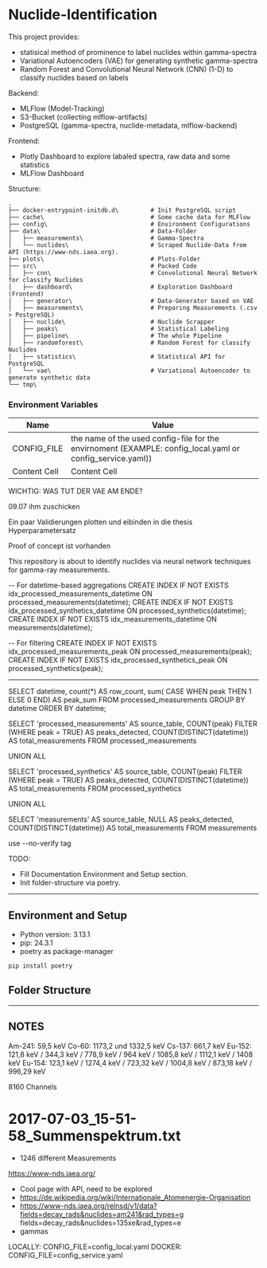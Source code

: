 # Nuclide-Identification

This project provides:

- statisical method of prominence to label nuclides within gamma-spectra
- Variational Autoencoders (VAE) for generating synthetic gamma-spectra
- Random Forest and Convolutional Neural Network (CNN) (1-D) to classify nuclides based on labels

Backend:

- MLFlow (Model-Tracking)
- S3-Bucket (collecting mlflow-artifacts)
- PostgreSQL (gamma-spectra, nuclide-metadata, mlflow-backend)

Frontend:
- Plotly Dashboard to explore labaled spectra, raw data and some statistics
- MLFlow Dashboard

Structure:


```
.
├── docker-entrypoint-initdb.d\         # Init PostgreSQL script
├── cache\                              # Some cache data for MLFlow
├── config\                             # Environment Configurations
├── data\                               # Data-Folder
│   ├── measurements\                   # Gamma-Spectra
│   └── nuclides\                       # Scraped Nuclide-Data from API (https://www-nds.iaea.org).
├── plots\                              # Plots-Folder
├── src\                                # Packed Code
│   ├── cnn\                            # Convolutional Neural Network for classify Nuclides
│   ├── dashboard\                      # Exploration Dashboard (Frontend)
│   ├── generator\                      # Data-Generator based on VAE
│   ├── measurements\                   # Preparing Measurements (.csv > PostgreSQL)
│   ├── nuclide\                        # Nuclide Scrapper
│   ├── peaks\                          # Statistical Labeling
│   ├── pipeline\                       # The whole Pipeline
│   ├── randomforest\                   # Random Forest for classify Nuclides
│   ├── statistics\                     # Statistical API for PostgreSQL
│   └── vae\                            # Variational Autoencoder to generate synthetic data
└── tmp\    
```


### Environment Variables
| Name | Value                                                                                                     |
|---------------|-----------------------------------------------------------------------------------------------------------|
| CONFIG_FILE  | the name of the used config-file for the envirnoment (EXAMPLE: config_local.yaml or config_service.yaml)) |
| Content Cell  | Content Cell                                                                                              |

WICHTIG: WAS TUT DER VAE AM ENDE?

09.07 ihm zuschicken

Ein paar Validierungen plotten und eibinden in die thesis
Hyperparametersatz

Proof of concept ist vorhanden

This repository is about to identify nuclides via neural network techniques for gamma-ray 
measurements. 


-- For datetime-based aggregations
CREATE INDEX IF NOT EXISTS idx_processed_measurements_datetime ON processed_measurements(datetime);
CREATE INDEX IF NOT EXISTS idx_processed_synthetics_datetime ON processed_synthetics(datetime);
CREATE INDEX IF NOT EXISTS idx_measurements_datetime ON measurements(datetime);

-- For filtering
CREATE INDEX IF NOT EXISTS idx_processed_measurements_peak ON processed_measurements(peak);
CREATE INDEX IF NOT EXISTS idx_processed_synthetics_peak ON processed_synthetics(peak);

---

SELECT datetime,
    count(*) AS row_count,
    sum(
        CASE
            WHEN peak THEN 1
            ELSE 0
        END) AS peak_sum
   FROM processed_measurements
  GROUP BY datetime
  ORDER BY datetime;



SELECT 
  'processed_measurements' AS source_table,
  COUNT(peak) FILTER (WHERE peak = TRUE) AS peaks_detected,
  COUNT(DISTINCT(datetime)) AS total_measurements
FROM processed_measurements

UNION ALL

SELECT 
  'processed_synthetics' AS source_table,
  COUNT(peak) FILTER (WHERE peak = TRUE) AS peaks_detected,
  COUNT(DISTINCT(datetime)) AS total_measurements
FROM processed_synthetics

UNION ALL

SELECT 
  'measurements' AS source_table,
  NULL AS peaks_detected,
  COUNT(DISTINCT(datetime)) AS total_measurements
FROM measurements


use --no-verify tag

TODO: 

- Fill Documentation Environment and Setup section.
- Init folder-structure via poetry.

---

## Environment and Setup

- Python version: 3.13.1
- pip: 24.3.1
- poetry as package-manager

```
pip install poetry
```

## Folder Structure


---

## NOTES

Am-241: 59,5 keV
Co-60: 1173,2 und 1332,5 keV
Cs-137: 661,7 keV
Eu-152: 121,8 keV / 344,3 keV / 778,9 keV / 964 keV / 1085,8 keV / 1112,1 keV  / 1408 keV
Eu-154: 123,1 keV / 1274,4 keV / 723,32 keV / 1004,8 keV / 873,18 keV / 996,29 keV

8160 Channels 

# 2017-07-03_15-51-58_Summenspektrum.txt


- 1246 different Measurements


https://www-nds.iaea.org/

- Cool page with API, need to be explored
- https://de.wikipedia.org/wiki/Internationale_Atomenergie-Organisation
- https://www-nds.iaea.org/relnsd/v1/data?fields=decay_rads&nuclides=am241&rad_types=g
fields=decay_rads&nuclides=135xe&rad_types=e
- gammas

LOCALLY: CONFIG_FILE=config_local.yaml
DOCKER: CONFIG_FILE=config_service.yaml